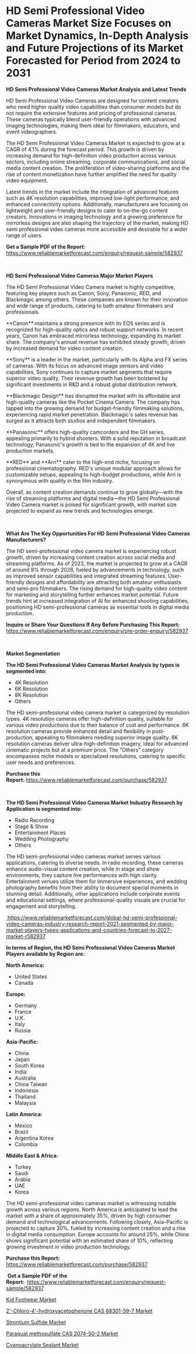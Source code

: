 <p><h1>HD Semi Professional Video Cameras Market Size Focuses on Market Dynamics, In-Depth Analysis and Future Projections of its Market Forecasted for Period from 2024 to 2031</h1></p><p><strong>HD Semi Professional Video Cameras Market Analysis and Latest Trends</strong></p>
<p><p>HD Semi Professional Video Cameras are designed for content creators who need higher quality video capabilities than consumer models but do not require the extensive features and pricing of professional cameras. These cameras typically blend user-friendly operations with advanced imaging technologies, making them ideal for filmmakers, educators, and event videographers.</p><p>The HD Semi Professional Video Cameras Market is expected to grow at a CAGR of 4.1% during the forecast period. This growth is driven by increasing demand for high-definition video production across various sectors, including online streaming, corporate communications, and social media content creation. The proliferation of video-sharing platforms and the rise of content monetization have further amplified the need for quality video equipment. </p><p>Latest trends in the market include the integration of advanced features such as 4K resolution capabilities, improved low-light performance, and enhanced connectivity options. Additionally, manufacturers are focusing on lightweight and user-friendly designs to cater to on-the-go content creators. Innovations in imaging technology and a growing preference for mirrorless designs are also shaping the trajectory of the market, making HD semi professional video cameras more accessible and desirable for a wider range of users.</p></p>
<p><strong>Get a Sample PDF of the Report:&nbsp;</strong> <a href="https://www.reliablemarketforecast.com/enquiry/request-sample/582937?utm_campaign=1123&utm_medium=2&utm_source=Github&utm_content=ia&utm_term=27092024&utm_id=hd-semi-professional-video-cameras">https://www.reliablemarketforecast.com/enquiry/request-sample/582937</a></p>
<p>&nbsp;</p>
<p><strong>HD Semi Professional Video Cameras Major Market Players</strong></p>
<p><p>The HD Semi Professional Video Camera market is highly competitive, featuring key players such as Canon, Sony, Panasonic, RED, and Blackmagic among others. These companies are known for their innovation and wide range of products, catering to both amateur filmmakers and professionals.</p><p>**Canon** maintains a strong presence with its EOS series and is recognized for high-quality optics and robust support networks. In recent years, Canon has embraced mirrorless technology, expanding its market share. The company's annual revenue has exhibited steady growth, driven by increased demand for video content creation.</p><p>**Sony** is a leader in the market, particularly with its Alpha and FX series of cameras. With its focus on advanced image sensors and video capabilities, Sony continues to capture market segments that require superior video quality. Their revenue growth has been bolstered by significant investments in R&D and a robust global distribution network.</p><p>**Blackmagic Design** has disrupted the market with its affordable and high-quality cameras like the Pocket Cinema Camera. The company has tapped into the growing demand for budget-friendly filmmaking solutions, experiencing rapid market penetration. Blackmagic's sales revenue has surged as it attracts both studios and independent filmmakers.</p><p>**Panasonic** offers high-quality camcorders and the GH series, appealing primarily to hybrid shooters. With a solid reputation in broadcast technology, Panasonic's growth is tied to the expansion of 4K and live production markets.</p><p>**RED** and **Arri** cater to the high-end niche, focusing on professional cinematography. RED's unique modular approach allows for customizable setups, appealing to high-budget productions, while Arri is synonymous with quality in the film industry.</p><p>Overall, as content creation demands continue to grow globally—with the rise of streaming platforms and digital media—the HD Semi Professional Video Camera market is poised for significant growth, with market size projected to expand as new trends and technologies emerge.</p></p>
<p>&nbsp;</p>
<p><strong>What Are The Key Opportunities For HD Semi Professional Video Cameras Manufacturers?</strong></p>
<p><p>The HD semi-professional video camera market is experiencing robust growth, driven by increasing content creation across social media and streaming platforms. As of 2023, the market is projected to grow at a CAGR of around 8% through 2028, fueled by advancements in technology, such as improved sensor capabilities and integrated streaming features. User-friendly designs and affordability are attracting both amateur enthusiasts and semi-pro filmmakers. The rising demand for high-quality video content for marketing and storytelling further enhances market potential. Future trends hint at increased integration of AI for enhanced shooting capabilities, positioning HD semi-professional cameras as essential tools in digital media production.</p></p>
<p><strong>Inquire or Share Your Questions If Any Before Purchasing This Report:</strong> <a href="https://www.reliablemarketforecast.com/enquiry/pre-order-enquiry/582937?utm_campaign=1123&utm_medium=2&utm_source=Github&utm_content=ia&utm_term=27092024&utm_id=hd-semi-professional-video-cameras">https://www.reliablemarketforecast.com/enquiry/pre-order-enquiry/582937</a></p>
<p>&nbsp;</p>
<p><strong>Market Segmentation</strong></p>
<p><strong>The HD Semi Professional Video Cameras Market Analysis by types is segmented into:</strong></p>
<p><ul><li>4K Resolution</li><li>6K Resolution</li><li>8K Resolution</li><li>Others</li></ul></p>
<p><p>The HD semi-professional video camera market is categorized by resolution types. 4K resolution cameras offer high-definition quality, suitable for various video productions due to their balance of cost and performance. 6K resolution cameras provide enhanced detail and flexibility in post-production, appealing to filmmakers needing superior image quality. 8K resolution cameras deliver ultra-high-definition imagery, ideal for advanced cinematic projects but at a premium price. The "Others" category encompasses niche models or specialized resolutions, catering to specific user needs and preferences.</p></p>
<p><strong>Purchase this Report:&nbsp;</strong><a href="https://www.reliablemarketforecast.com/purchase/582937?utm_campaign=1123&utm_medium=2&utm_source=Github&utm_content=ia&utm_term=27092024&utm_id=hd-semi-professional-video-cameras">https://www.reliablemarketforecast.com/purchase/582937</a></p>
<p>&nbsp;</p>
<p><strong>The HD Semi Professional Video Cameras Market Industry Research by Application is segmented into:</strong></p>
<p><ul><li>Radio Recording</li><li>Stage & Show</li><li>Entertainment Places</li><li>Wedding Photography</li><li>Others</li></ul></p>
<p><p>The HD semi-professional video cameras market serves various applications, catering to diverse needs. In radio recording, these cameras enhance audio-visual content creation, while in stage and show environments, they capture live performances with high clarity. Entertainment venues utilize them for immersive experiences, and wedding photography benefits from their ability to document special moments in stunning detail. Additionally, other applications include corporate events and educational settings, where professional-quality visuals are crucial for engagement and storytelling.</p></p>
<p><a href="https://www.reliablemarketforecast.com/global-hd-semi-professional-video-cameras-industry-research-report-2021-segmented-by-major-market-players-types-applications-and-countries-forecast-to-2027-market-r582937?utm_campaign=1123&utm_medium=2&utm_source=Github&utm_content=ia&utm_term=27092024&utm_id=hd-semi-professional-video-cameras">&nbsp;https://www.reliablemarketforecast.com/global-hd-semi-professional-video-cameras-industry-research-report-2021-segmented-by-major-market-players-types-applications-and-countries-forecast-to-2027-market-r582937</a></p>
<p><strong>In terms of Region, the HD Semi Professional Video Cameras Market Players available by Region are:</strong></p>
<p>
    <p> <strong> North America: </strong>
        <ul>
            <li>United States</li>
            <li>Canada</li>
        </ul>
        </p> 
    <p> <strong> Europe: </strong>
        <ul>
            <li>Germany</li>
            <li>France</li>
            <li>U.K.</li>
            <li>Italy</li>
            <li>Russia</li>
        </ul>
        </p> 
    <p> <strong> Asia-Pacific: </strong>
        <ul>
            <li>China</li>
            <li>Japan</li>
            <li>South Korea</li>
            <li>India</li>
            <li>Australia</li>
            <li>China Taiwan</li>
            <li>Indonesia</li>
            <li>Thailand</li>
            <li>Malaysia</li>
        </ul>
        </p> 
    <p> <strong> Latin America: </strong>
        <ul>
            <li>Mexico</li>
            <li>Brazil</li>
            <li>Argentina Korea</li>
            <li>Colombia</li>
        </ul>
        </p> 
    <p> <strong> Middle East & Africa: </strong>
        <ul>
            <li>Turkey</li>
            <li>Saudi</li>
            <li>Arabia</li>
            <li>UAE</li>
            <li>Korea</li>
        </ul>
    </p>
    </p>
<p><p>The HD semi-professional video cameras market is witnessing notable growth across various regions. North America is anticipated to lead the market with a share of approximately 35%, driven by high consumer demand and technological advancements. Following closely, Asia-Pacific is projected to capture 30%, fueled by increasing content creation and a rise in digital media consumption. Europe accounts for around 25%, while China shows significant potential with an estimated share of 10%, reflecting growing investment in video production technology.</p></p>
<p><strong>Purchase this Report: </strong><a href="https://www.reliablemarketforecast.com/purchase/582937?utm_campaign=1123&utm_medium=2&utm_source=Github&utm_content=ia&utm_term=27092024&utm_id=hd-semi-professional-video-cameras">https://www.reliablemarketforecast.com/purchase/582937</a></p>
<p>&nbsp;<strong>Get a Sample PDF of the Report:&nbsp;&nbsp;</strong><a href="https://www.reliablemarketforecast.com/enquiry/request-sample/582937?utm_campaign=1123&utm_medium=2&utm_source=Github&utm_content=ia&utm_term=27092024&utm_id=hd-semi-professional-video-cameras">https://www.reliablemarketforecast.com/enquiry/request-sample/582937</a></p>
<p><strong></strong></p>
<p><p><a href="https://issuu.com/reportprime-2/docs/kid-footwear-market-size-2030.pptx_af307bb54ace95?utm_campaign=1123&utm_medium=2&utm_source=Github&utm_content=ia&utm_term=27092024&utm_id=hd-semi-professional-video-cameras">Kid Footwear Market</a></p><p><a href="https://github.com/thoragea8m/Market-Research-Report-List-1/blob/main/2-chloro-4-hydroxyacetophenone-cas-68301-59-7-market.md?utm_campaign=1123&utm_medium=2&utm_source=Github&utm_content=ia&utm_term=27092024&utm_id=hd-semi-professional-video-cameras">2'-Chloro-4'-hydroxyacetophenone CAS 68301-59-7 Market</a></p><p><a href="https://www.linkedin.com/pulse/strontium-sulfide-market-indicators-size-regional-breakdown-iurcf?utm_campaign=1123&utm_medium=2&utm_source=Github&utm_content=ia&utm_term=27092024&utm_id=hd-semi-professional-video-cameras">Strontium Sulfide Market</a></p><p><a href="https://github.com/MegiDuro586/Market-Research-Report-List-1/blob/main/paraquat-methosulfate-cas-2074-50-2-market.md?utm_campaign=1123&utm_medium=2&utm_source=Github&utm_content=ia&utm_term=27092024&utm_id=hd-semi-professional-video-cameras">Paraquat methosulfate CAS 2074-50-2 Market</a></p><p><a href="https://www.linkedin.com/pulse/what-growth-opportunities-challenges-cyanoacrylate-sealant-gislf?utm_campaign=1123&utm_medium=2&utm_source=Github&utm_content=ia&utm_term=27092024&utm_id=hd-semi-professional-video-cameras">Cyanoacrylate Sealant Market</a></p></p>